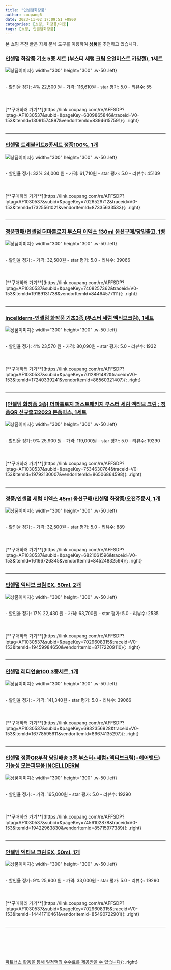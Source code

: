 ```yaml
---
title: "인셀덤화장품"
author: coupang6
date: 2023-11-02 17:09:51 +0800
categories: [쇼핑, 화장품/미용]
tags: [쇼핑, 인셀덤화장품]
---
```


본 쇼핑 추천 글은 자체 분석 도구를 이용하여 [**상품**](https://link.coupang.com/a/bao1ui)을 추천하고 있습니다.

### [인셀덤 화장품 기초 5종 세트 (부스터 세럼 크림 오일미스트 카밍젤), 1세트](https://link.coupang.com/re/AFFSDP?lptag=AF1030537&subid=&pageKey=6309865846&traceid=V0-153&itemId=13091574897&vendorItemId=83946157591)

![상품이미지](https://thumbnail10.coupangcdn.com/thumbnails/remote/230x230ex/image/vendor_inventory/fbb5/683099749ef1ddf3b8279c7c05dc44f0b29ce1ca3cd64bcabfebb416bd4b.jpg){: width="300" height="300" .w-50 .left}


<br>
- 할인율 정가: 4%  22,500   원
- 가격: 116,610원
- star 평가: 5.0
- 리뷰수: 55
<br>
<br>
<br>
<br>
[**구매하러 가기**](https://link.coupang.com/re/AFFSDP?lptag=AF1030537&subid=&pageKey=6309865846&traceid=V0-153&itemId=13091574897&vendorItemId=83946157591){: .right}
<br>
<br>

---

### [인셀덤 트레블키트8종세트 정품100%, 1개](https://link.coupang.com/re/AFFSDP?lptag=AF1030537&subid=&pageKey=7026529712&traceid=V0-153&itemId=17325561021&vendorItemId=87335633533)

![상품이미지](https://thumbnail9.coupangcdn.com/thumbnails/remote/230x230ex/image/vendor_inventory/9b71/363e4b962566d170cab7d269982bba6394406d48fa42f3b6d6cea9b89bc5.jpg){: width="300" height="300" .w-50 .left}


<br>
- 할인율 정가: 32%  34,000   원
- 가격: 61,710원
- star 평가: 5.0
- 리뷰수: 45139
<br>
<br>
<br>
<br>
[**구매하러 가기**](https://link.coupang.com/re/AFFSDP?lptag=AF1030537&subid=&pageKey=7026529712&traceid=V0-153&itemId=17325561021&vendorItemId=87335633533){: .right}
<br>
<br>

---

### [정품판매/인셀덤 더마톨로지 부스터 이엑스 130ml 옵션구매/당일출고, 1병](https://link.coupang.com/re/AFFSDP?lptag=AF1030537&subid=&pageKey=7408257362&traceid=V0-153&itemId=19189131738&vendorItemId=84464577111)

![상품이미지](https://thumbnail9.coupangcdn.com/thumbnails/remote/230x230ex/image/vendor_inventory/87da/4c51c1894f526d07a8fbf84f83ab2c13fa3d2d894eb819dcadbe8c81fa34.jpg){: width="300" height="300" .w-50 .left}


<br>
- 할인율 정가: 
- 가격: 32,500원
- star 평가: 5.0
- 리뷰수: 39066
<br>
<br>
<br>
<br>
[**구매하러 가기**](https://link.coupang.com/re/AFFSDP?lptag=AF1030537&subid=&pageKey=7408257362&traceid=V0-153&itemId=19189131738&vendorItemId=84464577111){: .right}
<br>
<br>

---

### [incellderm-인셀덤 화장품 기초3종 (부스터 세럼 엑티브크림), 1세트](https://link.coupang.com/re/AFFSDP?lptag=AF1030537&subid=&pageKey=7012891482&traceid=V0-153&itemId=17240339241&vendorItemId=86560321407)

![상품이미지](https://thumbnail6.coupangcdn.com/thumbnails/remote/230x230ex/image/vendor_inventory/bef3/3b00b5e577a679689e5858efb38cddae4fbe53902a41d8dad7ddf46bfeed.jpg){: width="300" height="300" .w-50 .left}


<br>
- 할인율 정가: 4%  23,570   원
- 가격: 80,090원
- star 평가: 5.0
- 리뷰수: 1932
<br>
<br>
<br>
<br>
[**구매하러 가기**](https://link.coupang.com/re/AFFSDP?lptag=AF1030537&subid=&pageKey=7012891482&traceid=V0-153&itemId=17240339241&vendorItemId=86560321407){: .right}
<br>
<br>

---

### [[인셀덤 화장품 3종] 더마톨로지 퍼스트패키지 부스터 세럼 엑티브 크림 ; 정품QR 신규출고2023 본품박스, 1세트](https://link.coupang.com/re/AFFSDP?lptag=AF1030537&subid=&pageKey=7534630764&traceid=V0-153&itemId=19792130007&vendorItemId=86506864598)

![상품이미지](https://thumbnail7.coupangcdn.com/thumbnails/remote/230x230ex/image/vendor_inventory/05a0/1310e5e569344c50e9c64516ab9399cca30a28343b9d1b3c3421e2a1af72.jpg){: width="300" height="300" .w-50 .left}


<br>
- 할인율 정가: 9%  25,900   원
- 가격: 119,000원
- star 평가: 5.0
- 리뷰수: 19290
<br>
<br>
<br>
<br>
[**구매하러 가기**](https://link.coupang.com/re/AFFSDP?lptag=AF1030537&subid=&pageKey=7534630764&traceid=V0-153&itemId=19792130007&vendorItemId=86506864598){: .right}
<br>
<br>

---

### [정품/인셀덤 세럼 이엑스 45ml 옵션구매/인셀덤 화장품/오전주문시, 1개](https://link.coupang.com/re/AFFSDP?lptag=AF1030537&subid=&pageKey=6821061596&traceid=V0-153&itemId=16166726345&vendorItemId=84524832594)

![상품이미지](https://thumbnail9.coupangcdn.com/thumbnails/remote/230x230ex/image/vendor_inventory/15c1/6450fe5e7981b8de50f78bd4dd5a1782338e1e4d8fe10a15a2fb8a7d9b75.jpg){: width="300" height="300" .w-50 .left}


<br>
- 할인율 정가: 
- 가격: 32,500원
- star 평가: 5.0
- 리뷰수: 889
<br>
<br>
<br>
<br>
[**구매하러 가기**](https://link.coupang.com/re/AFFSDP?lptag=AF1030537&subid=&pageKey=6821061596&traceid=V0-153&itemId=16166726345&vendorItemId=84524832594){: .right}
<br>
<br>

---

### [인셀덤 엑티브 크림 EX, 50ml, 2개](https://link.coupang.com/re/AFFSDP?lptag=AF1030537&subid=&pageKey=7029608315&traceid=V0-153&itemId=19459984650&vendorItemId=87172209110)

![상품이미지](https://thumbnail7.coupangcdn.com/thumbnails/remote/230x230ex/image/vendor_inventory/9524/d32e94542df6d542f560eb9bc761a0149d65011d18c4502b087b3286c625.jpg){: width="300" height="300" .w-50 .left}


<br>
- 할인율 정가: 17%  22,430   원
- 가격: 63,700원
- star 평가: 5.0
- 리뷰수: 2535
<br>
<br>
<br>
<br>
[**구매하러 가기**](https://link.coupang.com/re/AFFSDP?lptag=AF1030537&subid=&pageKey=7029608315&traceid=V0-153&itemId=19459984650&vendorItemId=87172209110){: .right}
<br>
<br>

---

### [인셀덤 레디언솜100 3종세트, 1개](https://link.coupang.com/re/AFFSDP?lptag=AF1030537&subid=&pageKey=6932356928&traceid=V0-153&itemId=16778595611&vendorItemId=86674135297)

![상품이미지](https://thumbnail8.coupangcdn.com/thumbnails/remote/230x230ex/image/vendor_inventory/b91b/0a98003bde25c8bfb91687432690c736d5e600db1fd879ed48ffa82c6a0d.jpg){: width="300" height="300" .w-50 .left}


<br>
- 할인율 정가: 
- 가격: 141,340원
- star 평가: 5.0
- 리뷰수: 39066
<br>
<br>
<br>
<br>
[**구매하러 가기**](https://link.coupang.com/re/AFFSDP?lptag=AF1030537&subid=&pageKey=6932356928&traceid=V0-153&itemId=16778595611&vendorItemId=86674135297){: .right}
<br>
<br>

---

### [인셀덤 정품QR부착 당일배송 3종 부스터+세럼+엑티브크림(+헤어밴드) 기능성 모든피부용 INCELLDERM](https://link.coupang.com/re/AFFSDP?lptag=AF1030537&subid=&pageKey=7456102878&traceid=V0-153&itemId=19422963830&vendorItemId=85715977389)

![상품이미지](https://thumbnail6.coupangcdn.com/thumbnails/remote/230x230ex/image/vendor_inventory/ae61/8077dbd43e3f4b236553511cceb27696cae758e4ecbd0dde939c90f4d618.jpg){: width="300" height="300" .w-50 .left}


<br>
- 할인율 정가: 
- 가격: 165,000원
- star 평가: 5.0
- 리뷰수: 19290
<br>
<br>
<br>
<br>
[**구매하러 가기**](https://link.coupang.com/re/AFFSDP?lptag=AF1030537&subid=&pageKey=7456102878&traceid=V0-153&itemId=19422963830&vendorItemId=85715977389){: .right}
<br>
<br>

---

### [인셀덤 엑티브 크림 EX, 50ml, 1개](https://link.coupang.com/re/AFFSDP?lptag=AF1030537&subid=&pageKey=7029608315&traceid=V0-153&itemId=14441710461&vendorItemId=85490722901)

![상품이미지](https://thumbnail9.coupangcdn.com/thumbnails/remote/230x230ex/image/vendor_inventory/fa50/2e6cd71080e6db6196d3c3597d55341387396096fd2457e183c545c0e245.jpg){: width="300" height="300" .w-50 .left}


<br>
- 할인율 정가: 9%  25,900   원
- 가격: 33,000원
- star 평가: 5.0
- 리뷰수: 19290
<br>
<br>
<br>
<br>
[**구매하러 가기**](https://link.coupang.com/re/AFFSDP?lptag=AF1030537&subid=&pageKey=7029608315&traceid=V0-153&itemId=14441710461&vendorItemId=85490722901){: .right}
<br>
<br>

---
<br><br><br><br><br> [파트너스 활동을 통해 일정액의 수수료를 제공받을 수 있습니다](https://link.coupang.com/a/bao1ui){: .right}